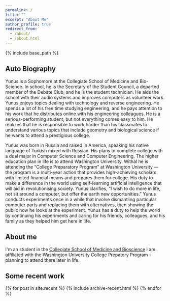 ```yaml
---
permalink: /
title: ""
excerpt: "About Me"
author_profile: true
redirect_from:
  - /about/
  - /about.html
---
```


{% include base_path %}

## Auto Biography

  Yunus is a Sophomore at the Collegiate School of Medicine and Bio-Science. In school, he is the Secretary of the Student Council, a departed member of the Debate Club, and he is the student technician. He aids the school with their audio systems and improves computers as volunteer work. Yunus enjoys topics dealing with technology and reverse engineering. He spends a lot of his free time studying engineering, and he pays attention to his work that he distributes online with his engineering colleagues. He is a serious-performing student, but not everything comes easy to him. He realizes that he is responsible to work harder than his classmates to understand various topics that include geometry and biological science if he wants to attend a prestigious college. 

  Yunus was born in Russia and raised in America, speaking his native language of Turkish mixed with Russian. His plans to complete college with a dual major in Computer Science and Computer Engineering. The higher education plan in life is to attend Washington University. Withal he is attending the “College Preparatory Program” at Washington University — the program is a multi-year action that provides high-achieving scholars with limited financial means and prepares them for college. His duty to make a difference in the world using self-learning artificial intelligence that will aid in revolutionising society. Yunus clarifies, “I wish to do more in life, not sit around a computer, but offer the earth new opportunities.” Yunus conducts experiments once in a while that involve dismantling particular computer parts and replacing them with alternatives, then showing the public how he looks at the experiment. Yunus has a duty to help the world by continuing his experiments and caring for his friends, colleagues, and his family as they helped him get here in life.



## About me

I'm an student in the
[Collegiate School of Medicine and Bioscience](https://www.slps.org/collegiate)
I am affiliated with the Washington University College Prepatory Program - planning to
attend there later in life.

## Some recent work

{% for post in site.recent %}
  {% include archive-recent.html %}
{% endfor %}
